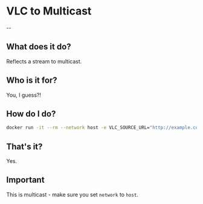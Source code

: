 # VLC to Multicast

--

## What does it do?

Reflects a stream to multicast.

## Who is it for?

You, I guess?!

## How do I do?

```bash
docker run -it --rm --network host -e VLC_SOURCE_URL="http://example.com/stream/exciting_video" ghcr.io/aperim/vlc-multicast:latest
```

## That's it?

Yes.

## Important

This is multicast - make sure you set `network` to `host`.
